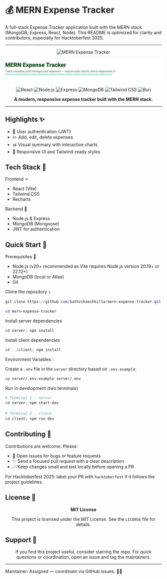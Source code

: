 <!--
  MERN Expense Tracker - README
  Polished for Hacktoberfest 2025: banner, badges, lightweight SVG tagline, concise sections.
-->

# 💰 MERN Expense Tracker

A full-stack Expense Tracker application built with the MERN stack (MongoDB, Express, React, Node). This README is optimized for clarity and contributors, especially for Hacktoberfest 2025.

---

<div align="center">
  <!-- Green banner -->
  <img src="https://img.shields.io/badge/MERN-Expense%20Tracker-%2300a86b?style=for-the-badge&logo=appveyor" alt="MERN Expense Tracker" />

  <!-- Polished SVG header + subtitle -->
  <p>
    <img src="./client/src/assets/logo.svg" alt="MERN Expense Tracker" width="760"/>
  </p>

  <!-- Tech badges -->
  <p>
    <img src="https://img.shields.io/badge/React-20232A?style=flat&logo=react&logoColor=61DAFB" alt="React" />
    <img src="https://img.shields.io/badge/Node.js-339933?style=flat&logo=node.js&logoColor=white" alt="Node.js" />
    <img src="https://img.shields.io/badge/Express-000000?style=flat&logo=express&logoColor=white" alt="Express" />
    <img src="https://img.shields.io/badge/MongoDB-47A248?style=flat&logo=mongodb&logoColor=white" alt="MongoDB" />
    <img src="https://img.shields.io/badge/Tailwind-CB3837?style=flat&logo=tailwindcss&logoColor=white" alt="Tailwind CSS" />
    <img src="https://img.shields.io/badge/Bun-000000?style=flat&logo=bun&logoColor=white" alt="Bun" />
  </p>

  <p><strong>A modern, responsive expense tracker built with the MERN stack.</strong></p>
</div>

---

## Highlights ✨

- 🔐 User authentication (JWT)
- ✏️ Add, edit, delete expenses
- 📊 Visual summary with interactive charts
- 📱 Responsive UI and Tailwind-ready styles

## Tech Stack 🧰

Frontend ⚛️

- React (Vite)
- Tailwind CSS
- Recharts

Backend 🧩

- Node.js & Express
- MongoDB (Mongoose)
- JWT for authentication

## Quick Start 🚀

Prerequisites 🧾

- Node.js (v20+ recommended as Vite requires Node.js version 20.19+ or 22.12+)
- MongoDB (local or Atlas)
- Git

Clone the repository ⤵️

```powershell
git clone https://github.com/Sathvikaeshkilla/mern-expense-tracker.git
```

```powershell
cd mern-expense-tracker
```

Install server dependencies

```powershell
cd server; npm install
```

Install client dependencies

```powershell
cd ../client; npm install
```

Environment Variables : 

Create a `.env` file in the `server` directory based on `.env.example`:

```bash
cp server/.env.example server/.env
```

Run in development (two terminals)

```powershell
# Terminal 1 - server
cd server; npm start:dev

# Terminal 2 - client
cd client; npm run dev
```

## Contributing 🤝

Contributions are welcome. Please:

- 🐛 Open issues for bugs or feature requests
- ✨ Send a focused pull request with a clear description
- ✅ Keep changes small and test locally before opening a PR

For Hacktoberfest 2025: label your PR with `hacktoberfest` if it follows the project guidelines.

## License 📄

<div align="center">
  <strong>MIT License</strong>

  <p>This project is licensed under the MIT License. See the <code>LICENSE</code> file for details.</p>
</div>

## Support 💬

<div align="center">
  <p>If you find this project useful, consider starring the repo. For quick questions or coordination, open an issue and tag the maintainers.</p>
</div>

---

Maintainer: Assigned — coordinate via GitHub issues. 🧑‍🔧

